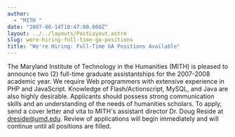 ```yaml
---
author:
  - "MITH "
date: "2007-08-14T18:47:00.000Z"
layout: ../../layouts/PostLayout.astro
slug: were-hiring-full-time-ga-positions
title: "We're Hiring: Full-Time GA Positions Available"
---
```


The Maryland Institute of Technology in the Humanities (MITH) is pleased to announce two (2) full-time graduate assistantships for the 2007-2008 academic year. We require Web programmers with extensive experience in PHP and JavaScript. Knowledge of Flash/Actionscript, MySQL, and Java are also highly desirable. Applicants should possess strong communication skills and an understanding of the needs of humanities scholars. To apply, send a cover letter and vita to MITH's assistant director Dr. Doug Reside at dreside@umd.edu. Review of applications will begin immediately and will continue until all positions are filled.
